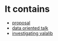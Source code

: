 

It contains
===========

- [proposal](proposal_freezed.md)
- [data oriented talk](data_oriented_talks)
- [investigating valalib](investigating_valalib.md)


